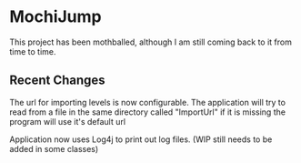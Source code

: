 # MochiJump
This project has been mothballed, although I am still coming back to it from time to time.

## Recent Changes

The url for importing levels is now configurable. The application will try to read from a file in the same directory called "ImportUrl" if it is missing the program will use it's default url

Application now uses Log4j to print out log files. (WIP still needs to be added in some classes)
